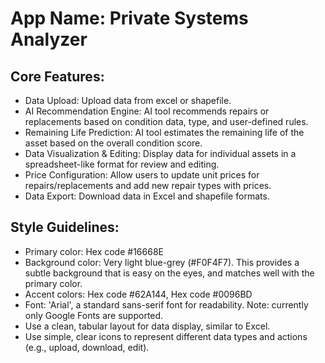 # **App Name**: Private Systems Analyzer

## Core Features:

- Data Upload: Upload data from excel or shapefile.
- AI Recommendation Engine: AI tool recommends repairs or replacements based on condition data, type, and user-defined rules.
- Remaining Life Prediction: AI tool estimates the remaining life of the asset based on the overall condition score.
- Data Visualization & Editing: Display data for individual assets in a spreadsheet-like format for review and editing.
- Price Configuration: Allow users to update unit prices for repairs/replacements and add new repair types with prices.
- Data Export: Download data in Excel and shapefile formats.

## Style Guidelines:

- Primary color: Hex code #16668E
- Background color: Very light blue-grey (#F0F4F7). This provides a subtle background that is easy on the eyes, and matches well with the primary color.
- Accent colors: Hex code #62A144, Hex code #0096BD
- Font: 'Arial', a standard sans-serif font for readability. Note: currently only Google Fonts are supported.
- Use a clean, tabular layout for data display, similar to Excel.
- Use simple, clear icons to represent different data types and actions (e.g., upload, download, edit).